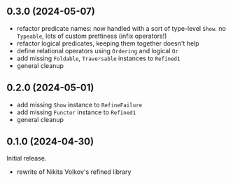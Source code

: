 ## 0.3.0 (2024-05-07)
* refactor predicate names: now handled with a sort of type-level `Show`. no
  `Typeable`, lots of custom prettiness (infix operators!)
* refactor logical predicates, keeping them together doesn't help
* define relational operators using `Ordering` and logical `Or`
* add missing `Foldable`, `Traversable` instances to `Refined1`
* general cleanup

## 0.2.0 (2024-05-01)
* add missing `Show` instance to `RefineFailure`
* add missing `Functor` instance to `Refined1`
* general cleanup

## 0.1.0 (2024-04-30)
Initial release.

* rewrite of Nikita Volkov's refined library
